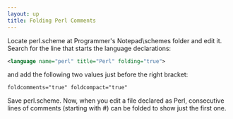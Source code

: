 ```yaml
---
layout: up
title: Folding Perl Comments
---
```


Locate perl.scheme at Programmer's Notepad\schemes folder and edit it. Search for the line that starts the language declarations:

```xml
<language name="perl" title="Perl" folding="true">
```

and add the following two values just before the right bracket:

`foldcomments="true" foldcompact="true"`

Save perl.scheme. Now, when you edit a file declared as Perl, consecutive lines of comments (starting with #) can be folded to show just the first one.
